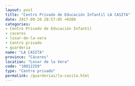 ```yaml
---
layout: post
title: "Centro Privado de Educación Infantil LA CASITA"
date: 2017-09-20 20:57:05 +0200
categories:
- Centro Privado de Educación Infantil
- caceres
- losar-de-la-vera
- Centro privado
- guarderia
name: "LA CASITA"
province: "Cáceres"
location: "Losar de la Vera"
code: "10012259"
type: "Centro privado"
permalink: /guarderias/la-casita.html
---
```

